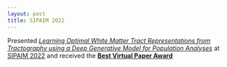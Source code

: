 ```yaml
---
layout: post
title: SIPAIM 2022
---
```


Presented [*Learning Optimal White Matter Tract Representations from Tractography using a Deep Generative Model 
for Population Analyses*](https://www.biorxiv.org/content/10.1101/2022.07.31.502227v1) at [SIPAIM 2022](https://sipaim.org/home)
and received the [**Best Virtual Paper Award**](https://twitter.com/wendyfyx/status/1593380467390050304)